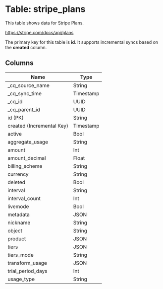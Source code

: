 # Table: stripe_plans

This table shows data for Stripe Plans.

https://stripe.com/docs/api/plans

The primary key for this table is **id**.
It supports incremental syncs based on the **created** column.

## Columns

| Name          | Type          |
| ------------- | ------------- |
|_cq_source_name|String|
|_cq_sync_time|Timestamp|
|_cq_id|UUID|
|_cq_parent_id|UUID|
|id (PK)|String|
|created (Incremental Key)|Timestamp|
|active|Bool|
|aggregate_usage|String|
|amount|Int|
|amount_decimal|Float|
|billing_scheme|String|
|currency|String|
|deleted|Bool|
|interval|String|
|interval_count|Int|
|livemode|Bool|
|metadata|JSON|
|nickname|String|
|object|String|
|product|JSON|
|tiers|JSON|
|tiers_mode|String|
|transform_usage|JSON|
|trial_period_days|Int|
|usage_type|String|
